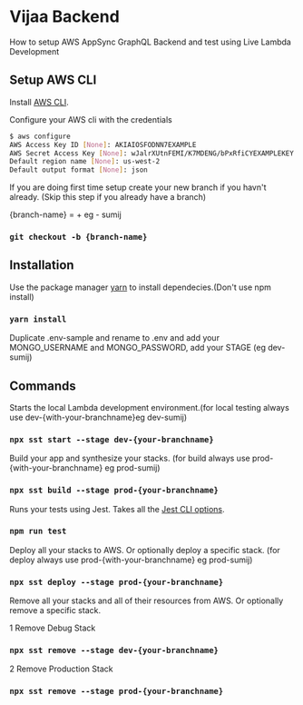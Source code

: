 # Vijaa Backend

How to setup AWS AppSync GraphQL Backend and test using Live Lambda Development

## Setup AWS CLI

Install [AWS CLI](https://docs.aws.amazon.com/cli/latest/userguide/install-cliv2.html).

Configure your AWS cli with the credentials

```bash
$ aws configure
AWS Access Key ID [None]: AKIAIOSFODNN7EXAMPLE
AWS Secret Access Key [None]: wJalrXUtnFEMI/K7MDENG/bPxRfiCYEXAMPLEKEY
Default region name [None]: us-west-2
Default output format [None]: json
```

If you are doing first time setup create your new branch if you havn't already. (Skip this step if you already have a branch)

{branch-name} = <your-first-name>+<first-letter-of-lastname> eg - sumij

### `git checkout -b {branch-name}`

## Installation

Use the package manager [yarn](https://yarnpkg.com) to install dependecies.(Don't use npm install)

### `yarn install`

Duplicate .env-sample and rename to .env and add your MONGO_USERNAME and MONGO_PASSWORD, add your STAGE (eg dev-sumij)

## Commands

Starts the local Lambda development environment.(for local testing always use dev-{with-your-branchname}eg dev-sumij)

### `npx sst start --stage dev-{your-branchname}`

Build your app and synthesize your stacks. (for build always use prod-{with-your-branchname} eg prod-sumij)

### `npx sst build --stage prod-{your-branchname}`

Runs your tests using Jest. Takes all the [Jest CLI options](https://jestjs.io/docs/en/cli).

### `npm run test`

Deploy all your stacks to AWS. Or optionally deploy a specific stack. (for deploy always use prod-{with-your-branchname} eg prod-sumij)

### `npx sst deploy --stage prod-{your-branchname}`

Remove all your stacks and all of their resources from AWS. Or optionally remove a specific stack.

1 Remove Debug Stack

### `npx sst remove --stage dev-{your-branchname}`

2 Remove Production Stack

### `npx sst remove --stage prod-{your-branchname}`

